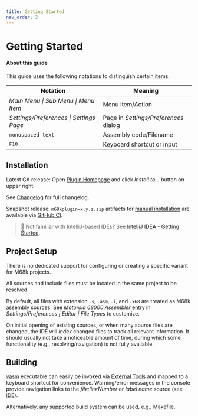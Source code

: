 ```yaml
---
title: Getting Started
nav_order: 2
---
```


# Getting Started
   

#### About this guide

This guide uses the following notations to distinguish certain items:

| Notation                                     | Meaning                               |
|----------------------------------------------|---------------------------------------|
| *Main Menu &#124; Sub Menu &#124; Menu Item* | Menu item/Action                      |
| *Settings/Preferences &#124; Settings Page*  | Page in _Settings/Preferences_ dialog |
| `monospaced text`                            | Assembly code/Filename                |
| <kbd>F10</kbd>                               | Keyboard shortcut or input            |

## Installation

Latest GA release: Open [Plugin Homepage](https://plugins.jetbrains.com/plugin/17712-motorola-68000-series-assembler/) and click *Install to...* button on upper right.

See [Changelog](https://github.com/YannCebron/m68kplugin/blob/main/CHANGELOG.md) for full changelog.

Snapshot release: `m68kplugin-x.y.z.zip` artifacts for [manual installation](https://www.jetbrains.com/help/idea/plugins-settings.html) are available via [GitHub CI](https://github.com/YannCebron/m68kplugin/actions/workflows/build.yml).              

> 🧐 Not familiar with IntelliJ-based IDEs? See [IntelliJ IDEA - Getting Started](https://www.jetbrains.com/help/idea/getting-started.html).
               
## Project Setup

There is no dedicated support for configuring or creating a specific variant for M68k projects.

All sources and include files must be located in the same project to be resolved.

By default, all files with extension `.s`, `.asm`, `.i`, and `.x68` are treated as M68k assembly sources. See *Motorola 68000 Assembler* entry in *Settings/Preferences \| Editor \| File Types* to customize.
                                     
On initial opening of existing sources, or when many source files are changed, the IDE will _index_ changed files to track all relevant information.
It should usually not take a noticeable amount of time, during which some functionality (e.g., resolving/navigation) is not fully available.

## Building

[vasm](http://sun.hasenbraten.de/vasm/) executable can easily be invoked via [External Tools](https://www.jetbrains.com/help/idea/configuring-third-party-tools.html) and mapped to a keyboard shortcut for convenience.
Warning/error messages in the console provide navigation links to the _file:lineNumber_ or _label name_ source (see [IDE](features/ide.md)).                  

Alternatively, any supported build system can be used, e.g., [Makefile](https://plugins.jetbrains.com/plugin/9333-makefile-language).